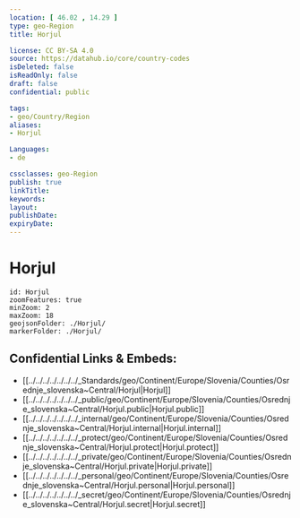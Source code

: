 ```yaml
---
location: [ 46.02 , 14.29 ] 
type: geo-Region
title: Horjul

license: CC BY-SA 4.0
source: https://datahub.io/core/country-codes
isDeleted: false
isReadOnly: false
draft: false
confidential: public

tags:
- geo/Country/Region
aliases:
- Horjul

Languages:
- de

cssclasses: geo-Region
publish: true
linkTitle: 
keywords: 
layout: 
publishDate: 
expiryDate: 
---
```


# Horjul

```leaflet
id: Horjul
zoomFeatures: true 
minZoom: 2 
maxZoom: 18
geojsonFolder: ./Horjul/
markerFolder: ./Horjul/
```


## Confidential Links & Embeds: 
- [[../../../../../../../_Standards/geo/Continent/Europe/Slovenia/Counties/Osrednje_slovenska~Central/Horjul|Horjul]] 
- [[../../../../../../../_public/geo/Continent/Europe/Slovenia/Counties/Osrednje_slovenska~Central/Horjul.public|Horjul.public]] 
- [[../../../../../../../_internal/geo/Continent/Europe/Slovenia/Counties/Osrednje_slovenska~Central/Horjul.internal|Horjul.internal]] 
- [[../../../../../../../_protect/geo/Continent/Europe/Slovenia/Counties/Osrednje_slovenska~Central/Horjul.protect|Horjul.protect]] 
- [[../../../../../../../_private/geo/Continent/Europe/Slovenia/Counties/Osrednje_slovenska~Central/Horjul.private|Horjul.private]] 
- [[../../../../../../../_personal/geo/Continent/Europe/Slovenia/Counties/Osrednje_slovenska~Central/Horjul.personal|Horjul.personal]] 
- [[../../../../../../../_secret/geo/Continent/Europe/Slovenia/Counties/Osrednje_slovenska~Central/Horjul.secret|Horjul.secret]] 

